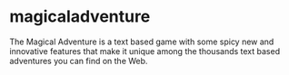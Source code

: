 # magicaladventure
The Magical Adventure is a text based game with some spicy new and innovative features that make it unique among the thousands text based adventures you can find on the Web.
